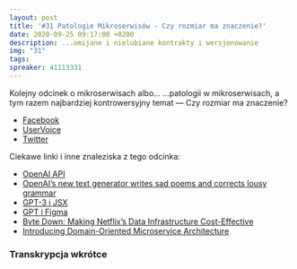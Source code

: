 ```yaml
---
layout: post
title: '#31 Patologie Mikroserwisów - Czy rozmiar ma znaczenie?'
date: 2020-09-25 09:17:00 +0200
description: ...omijane i nielubiane kontrakty i wersjonowanie
img: "31"
tags:
spreaker: 41113331
---
```

Kolejny odcinek o mikroserwisach albo… …patologii w mikroserwisach, a tym razem najbardziej kontrowersyjny temat — Czy rozmiar ma znaczenie?

- [Facebook](https://www.facebook.com/patoarchitekci/)
- [UserVoice](https://github.com/patoarchitekci/uservoice/issues)
- [Twitter](https://twitter.com/patoarchitekci)

Ciekawe linki i inne znaleziska z tego odcinka:

- [OpenAI API](https://openai.com/blog/openai-api/)
- [OpenAI’s new text generator writes sad poems and corrects lousy grammar](https://thenextweb.com/neural/2020/05/29/openais-new-text-generator-writes-sad-poems-and-corrects-lousy-grammar/)
- [GPT-3 i JSX](https://twitter.com/sharifshameem/status/1282676454690451457)
- [GPT i Figma](https://twitter.com/jsngr/status/1284511080715362304)
- [Byte Down: Making Netflix’s Data Infrastructure Cost-Effective](https://netflixtechblog.com/byte-down-making-netflixs-data-infrastructure-cost-effective-fee7b3235032)
- [Introducing Domain-Oriented Microservice Architecture](https://eng.uber.com/microservice-architecture/)

### Transkrypcja wkrótce
